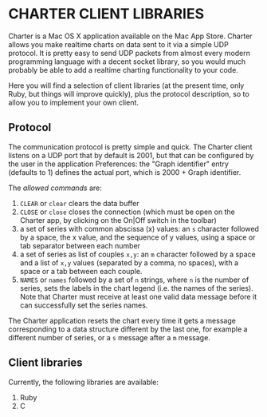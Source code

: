CHARTER CLIENT LIBRARIES
========================

Charter is a Mac OS X application available on the Mac App Store. Charter allows you make realtime charts on data sent to it via a simple UDP protocol. It is pretty easy to send UDP packets from almost every modern programming language with a decent socket library, so you would much probably be able to add a realtime charting functionality to your code.

Here you will find a selection of client libraries (at the present time, only Ruby, but things will improve quickly), plus the protocol description, so to allow you to implement your own client.

Protocol
--------

The communication protocol is pretty simple and quick. The Charter client listens on a UDP port that by default is 2001, but that can be configured by the user in the application Preferences: the "Graph identifier" entry (defaults to 1) defines the actual port, which is 2000 + Graph identifier.

The *allowed commands* are:

1. `CLEAR` or `clear` clears the data buffer
2. `CLOSE` or `close` closes the connection (which must be open on the Charter app, by clicking on the On|Off switch in the toolbar)
3. a set of series with common abscissa (x) values: an `s` character followed by a space, the x value, and the sequence of y values, using a space or tab separator between each number
4. a set of series as list of couples `x,y`: an `m` character followed by a space and a list of `x,y` values (separated by a comma, no spaces), with a space or a tab between each couple.
5. `NAMES` or `names` followed by a set of `n` strings, where `n` is the number of series, sets the labels in the chart legend (i.e. the names of the series). Note that Charter must receive at least one valid data message before it can successfully set the series names.

The Charter application resets the chart every time it gets a message corresponding to a data structure different by the last one, for example a different number of series, or a `s` message after a `m` message.

Client libraries
----------------

Currently, the following libraries are available:

1. Ruby
2. C
